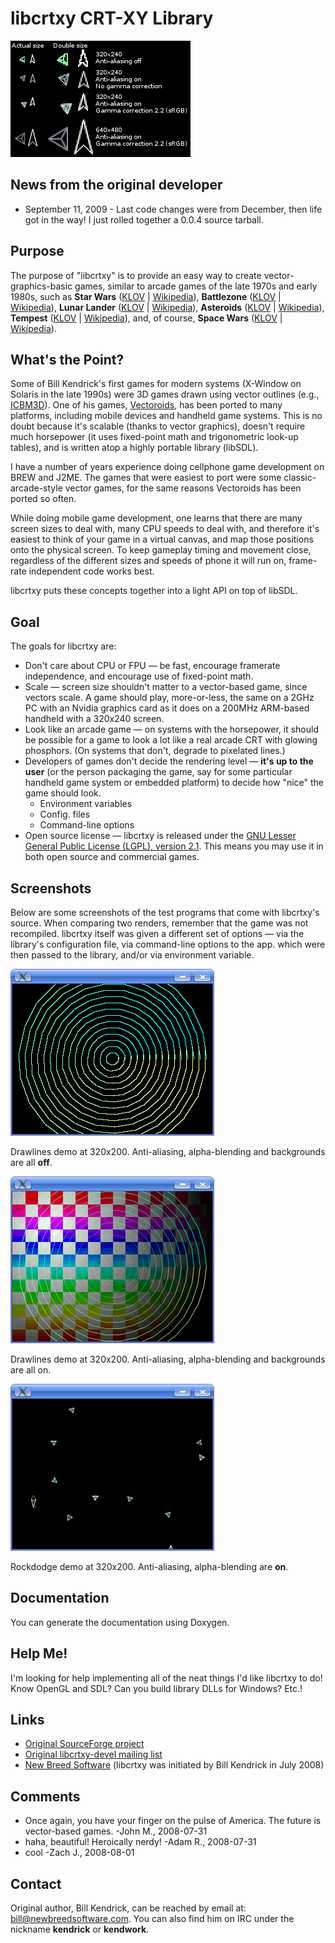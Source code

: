 # libcrtxy CRT-XY Library

![Snapshots from 'rockdoge' test program at 320x240 and 640x480, with anti-aliasing and gamma-correction on and off.](docs/img/comparison-rockdodge.png)

## News from the original developer

-   September 11, 2009 - Last code changes were from December, then life
    got in the way! I just rolled together a 0.0.4 source tarball.

## Purpose

The purpose of "libcrtxy" is to provide an easy way to create
vector-graphics-basic games, similar to arcade games of the late 1970s
and early 1980s, such as **Star Wars**
([KLOV](http://arcade-museum.com/game_detail.php?game_id=9773) \|
[Wikipedia](http://en.wikipedia.org/wiki/Star_Wars_(1983_video_game))),
**Battlezone** ([KLOV](http://arcade-museum.com/game_detail.php?game_id=7059)
\|
[Wikipedia](http://en.wikipedia.org/wiki/Battlezone_(1980_video_game))),
**Lunar Lander** ([KLOV](http://arcade-museum.com/game_detail.php?game_id=8465)
\|
[Wikipedia](http://en.wikipedia.org/wiki/Lunar_Lander_(1979_video_game))),
**Asteroids** ([KLOV](http://arcade-museum.com/game_detail.php?game_id=6939) \|
[Wikipedia](http://en.wikipedia.org/wiki/Asteroids_(video_game))),
**Tempest** ([KLOV](http://www.arcade-museum.com/game_detail.php?game_id=10065)
\| [Wikipedia](http://en.wikipedia.org/wiki/Tempest_(video_game))),
and, of course, **Space Wars**
([KLOV](http://arcade-museum.com/game_detail.php?game_id=9691) \|
[Wikipedia](http://en.wikipedia.org/wiki/Space_Wars)).

## What's the Point?

Some of Bill Kendrick's first games for modern systems (X-Window on Solaris in the
late 1990s) were 3D games drawn using vector outlines (e.g.,
[ICBM3D](http://www.newbreedsoftware.com/icbm3d/)). One of his games,
[Vectoroids](http://www.newbreedsoftware.com/vectoroids/), has been
ported to many platforms, including mobile devices and handheld game
systems. This is no doubt because it's scalable (thanks to vector
graphics), doesn't require much horsepower (it uses fixed-point math
and trigonometric look-up tables), and is written atop a highly
portable library (libSDL).

I have a number of years experience doing cellphone game development
on BREW and J2ME. The games that were easiest to port were some
classic-arcade-style vector games, for the same reasons Vectoroids has
been ported so often.

While doing mobile game development, one learns that there are many
screen sizes to deal with, many CPU speeds to deal with, and therefore
it's easiest to think of your game in a virtual canvas, and map those
positions onto the physical screen. To keep gameplay timing and
movement close, regardless of the different sizes and speeds of phone
it will run on, frame-rate independent code works best.

libcrtxy puts these concepts together into a light API on top of
libSDL.

## Goal

The goals for libcrtxy are:

-   Don't care about CPU or FPU — be fast, encourage framerate
    independence, and encourage use of fixed-point math.
-   Scale — screen size shouldn't matter to a vector-based game, since
    vectors scale. A game should play, more-or-less, the same on a 2GHz
    PC with an Nvidia graphics card as it does on a 200MHz ARM-based
    handheld with a 320x240 screen.
-   Look like an arcade game — on systems with the horsepower, it should
    be possible for a game to look a lot like a real arcade CRT with
    glowing phosphors. (On systems that don't, degrade to pixelated
    lines.)
-   Developers of games don't decide the rendering level — **it's up to
    the user** (or the person packaging the game, say for some
    particular handheld game system or embedded platform) to decide how
    "nice" the game should look.
    -   Environment variables
    -   Config. files
    -   Command-line options
-   Open source license — libcrtxy is released under the [GNU Lesser General Public License (LGPL), version 2.1](http://www.gnu.org/licenses/old-licenses/lgpl-2.1.html). This means you may use it in both open source and commercial games.

## Screenshots

Below are some screenshots of the test programs that come with
libcrtxy's source. When comparing two renders, remember that the game
was not recompiled. libcrtxy itself was given a different set of
options — via the library's configuration file, via command-line
options to the app. which were then passed to the library, and/or via
environment variable.

![](docs/img/libcrtxy-plain.png)

Drawlines demo at 320x200. Anti-aliasing, alpha-blending and backgrounds are all **off**.

![](docs/img/libcrtxy-aa.png)

Drawlines demo at 320x200. Anti-aliasing, alpha-blending and backgrounds are all on.

![](docs/img/rockdodge-aa.png)

Rockdodge demo at 320x200. Anti-aliasing, alpha-blending are **on**.

## Documentation

You can generate the documentation using Doxygen.

## Help Me!

I'm looking for help implementing all of the neat things I'd like
libcrtxy to do! Know OpenGL and SDL? Can you build library DLLs for
Windows? Etc.!

## Links

-   [Original SourceForge project](http://www.sourceforge.net/projects/libcrtxy/)
-   [Original libcrtxy-devel mailing list](http://sourceforge.net/mailarchive/forum.php?forum_name=libcrtxy-devel)
-   [New Breed Software](http://www.newbreedsoftware.com/) (libcrtxy was
    initiated by Bill Kendrick in July 2008)

## Comments

-   Once again, you have your finger on the pulse of America. The future
    is vector-based games. -John M., 2008-07-31
-   haha, beautiful! Heroically nerdy! -Adam R., 2008-07-31
-   cool -Zach J., 2008-08-01

## Contact

Original author, Bill Kendrick, can be reached by email at:
<bill@newbreedsoftware.com>. You can also find him on IRC
under the nickname **kendrick** or **kendwork**.

